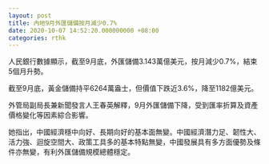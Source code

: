 ```yaml
---
layout: post
title: 內地9月外匯儲備按月減少0.7%
date: 2020-10-07 14:52:20.000000000 +08:00
categories: rthk
---
```


人民銀行數據顯示，截至9月底，外匯儲備3.143萬億美元，按月減少0.7%，結束5個月升勢。

截至9月底，黃金儲備持平6264萬盎士，但價值下跌近3.6%，降至1182億美元。

外管局副局長兼新聞發言人王春英解釋，9月外匯儲備下降，受到匯率折算及資產價格變化等因素綜合影響。

她指出，中國經濟穩中向好、長期向好的基本面無變。中國經濟潛力足、韌性大、活力強、迴旋空間大、政策工具多的基本特點無變，中國發展具有多方面優勢及條件亦無變，有利外匯儲備規模總體穩定。
